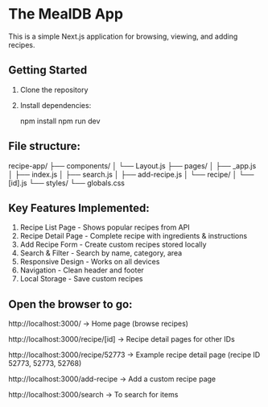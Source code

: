 # The MealDB App

This is a simple Next.js application for browsing, viewing, and adding recipes.

## Getting Started
1. Clone the repository
2. Install dependencies:
   
   npm install
   npm run dev

## File structure:

recipe-app/
├── components/
│   └── Layout.js
├── pages/
│   ├── _app.js
│   ├── index.js
│   ├── search.js
│   ├── add-recipe.js
│   └── recipe/
│       └── [id].js
└── styles/
    └── globals.css

## Key Features Implemented:
1. Recipe List Page - Shows popular recipes from API
2. Recipe Detail Page - Complete recipe with ingredients & instructions
3. Add Recipe Form - Create custom recipes stored locally
4. Search & Filter - Search by name, category, area
5. Responsive Design - Works on all devices
6. Navigation - Clean header and footer
7. Local Storage - Save custom recipes

## Open the browser to go:

http://localhost:3000/
 → Home page (browse recipes)

http://localhost:3000/recipe/[id]
→ Recipe detail pages for other IDs

http://localhost:3000/recipe/52773
 → Example recipe detail page (recipe ID 52773, 52773, 52768)

http://localhost:3000/add-recipe
 → Add a custom recipe page

http://localhost:3000/search
 → To search for items


